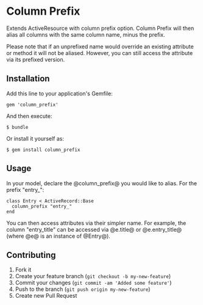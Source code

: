 # Column Prefix

Extends ActiveResource with column prefix option. Column Prefix will then alias all columns with the same column name, minus the prefix.

Please note that if an unprefixed name would override an existing attribute or method it will not be aliased. However, you can still access the attribute via its prefixed version.

## Installation

Add this line to your application's Gemfile:

    gem 'column_prefix'

And then execute:

    $ bundle

Or install it yourself as:

    $ gem install column_prefix

## Usage

In your model, declare the @column\_prefix@ you would like to alias. For the prefix "entry\_":

    class Entry < ActiveRecord::Base
      column_prefix "entry_"
    end

You can then access attributes via their simpler name. For example, the column "entry\_title" can be accessed via @e.title@ or @e.entry\_title@ (where @e@ is an instance of @Entry@).

## Contributing

1. Fork it
2. Create your feature branch (`git checkout -b my-new-feature`)
3. Commit your changes (`git commit -am 'Added some feature'`)
4. Push to the branch (`git push origin my-new-feature`)
5. Create new Pull Request
